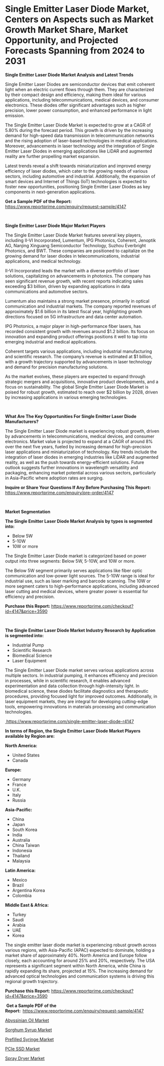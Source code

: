 <p><h1>Single Emitter Laser Diode Market, Centers on Aspects such as Market Growth Market Share, Market Opportunity, and Projected Forecasts Spanning from 2024 to 2031</h1></p><p><strong>Single Emitter Laser Diode Market Analysis and Latest Trends</strong></p>
<p><p>Single Emitter Laser Diodes are semiconductor devices that emit coherent light when an electric current flows through them. They are characterized by their compact design and efficiency, making them ideal for various applications, including telecommunications, medical devices, and consumer electronics. These diodes offer significant advantages such as higher precision, lower power consumption, and enhanced performance in light emission.</p><p>The Single Emitter Laser Diode Market is expected to grow at a CAGR of 5.80% during the forecast period. This growth is driven by the increasing demand for high-speed data transmission in telecommunication networks and the rising adoption of laser-based technologies in medical applications. Moreover, advancements in laser technology and the integration of Single Emitter Laser Diodes in emerging applications like LiDAR and augmented reality are further propelling market expansion.</p><p>Latest trends reveal a shift towards miniaturization and improved energy efficiency of laser diodes, which cater to the growing needs of various sectors, including automotive and industrial. Additionally, the expansion of smart devices and Internet of Things (IoT) technologies is expected to foster new opportunities, positioning Single Emitter Laser Diodes as key components in next-generation applications.</p></p>
<p><strong>Get a Sample PDF of the Report:&nbsp;</strong> <a href="https://www.reportprime.com/enquiry/request-sample/4147">https://www.reportprime.com/enquiry/request-sample/4147</a></p>
<p>&nbsp;</p>
<p><strong>Single Emitter Laser Diode Major Market Players</strong></p>
<p><p>The Single Emitter Laser Diode Market features several key players, including II-VI Incorporated, Lumentum, IPG Photonics, Coherent, Jenoptik AG, Nanjing Xinguang Semiconductor Technology, Suzhou Everbright Photonics, and BWT. These companies are positioned to capitalize on the growing demand for laser diodes in telecommunications, industrial applications, and medical technology.</p><p>II-VI Incorporated leads the market with a diverse portfolio of laser solutions, capitalizing on advancements in photonics. The company has seen significant revenue growth, with recent reports indicating sales exceeding $3 billion, driven by expanding applications in data communications and automotive sectors.</p><p>Lumentum also maintains a strong market presence, primarily in optical communication and industrial markets. The company reported revenues of approximately $1.6 billion in its latest fiscal year, highlighting growth directions focused on 5G infrastructure and data center automation.</p><p>IPG Photonics, a major player in high-performance fiber lasers, has recorded consistent growth with revenues around $1.2 billion. Its focus on innovation and expanding product offerings positions it well to tap into emerging industrial and medical applications.</p><p>Coherent targets various applications, including industrial manufacturing and scientific research. The company’s revenue is estimated at $1 billion, with a growth trajectory supported by advancements in laser technology and demand for precision manufacturing solutions.</p><p>As the market evolves, these players are expected to expand through strategic mergers and acquisitions, innovative product developments, and a focus on sustainability. The global Single Emitter Laser Diode Market is poised for robust growth, estimated to reach over $2 billion by 2028, driven by increasing applications in various emerging technologies.</p></p>
<p>&nbsp;</p>
<p><strong>What Are The Key Opportunities For Single Emitter Laser Diode Manufacturers?</strong></p>
<p><p>The Single Emitter Laser Diode market is experiencing robust growth, driven by advancements in telecommunications, medical devices, and consumer electronics. Market value is projected to expand at a CAGR of around 8% over the next five years, fueled by increasing demand for high-precision laser applications and miniaturization of technology. Key trends include the integration of laser diodes in emerging industries like LiDAR and augmented reality, as well as the push towards energy-efficient solutions. Future outlook suggests further innovations in wavelength versatility and packaging, enhancing market potential across various sectors, particularly in Asia-Pacific where adoption rates are surging.</p></p>
<p><strong>Inquire or Share Your Questions If Any Before Purchasing This Report:</strong> <a href="https://www.reportprime.com/enquiry/pre-order/4147">https://www.reportprime.com/enquiry/pre-order/4147</a></p>
<p>&nbsp;</p>
<p><strong>Market Segmentation</strong></p>
<p><strong>The Single Emitter Laser Diode Market Analysis by types is segmented into:</strong></p>
<p><ul><li>Below 5W</li><li>5-10W</li><li>10W or more</li></ul></p>
<p><p>The Single Emitter Laser Diode market is categorized based on power output into three segments: Below 5W, 5-10W, and 10W or more. </p><p>The Below 5W segment primarily serves applications like fiber optic communication and low-power light sources. The 5-10W range is ideal for industrial use, such as laser marking and barcode scanning. The 10W or more segment caters to high-performance applications, including advanced laser cutting and medical devices, where greater power is essential for efficiency and precision.</p></p>
<p><strong>Purchase this Report:&nbsp;</strong><a href="https://www.reportprime.com/checkout?id=4147&price=3590">https://www.reportprime.com/checkout?id=4147&price=3590</a></p>
<p>&nbsp;</p>
<p><strong>The Single Emitter Laser Diode Market Industry Research by Application is segmented into:</strong></p>
<p><ul><li>Industrial Pump</li><li>Scientific Research</li><li>Biomedical Science</li><li>Laser Equipment</li></ul></p>
<p><p>The Single Emitter Laser Diode market serves various applications across multiple sectors. In industrial pumping, it enhances efficiency and precision in processes, while in scientific research, it enables advanced experimentation and data collection through high-intensity light. In biomedical science, these diodes facilitate diagnostics and therapeutic procedures, providing focused light for improved outcomes. Additionally, in laser equipment markets, they are integral for developing cutting-edge tools, empowering innovations in materials processing and communication technologies.</p></p>
<p><a href="https://www.reportprime.com/single-emitter-laser-diode-r4147">&nbsp;https://www.reportprime.com/single-emitter-laser-diode-r4147</a></p>
<p><strong>In terms of Region, the Single Emitter Laser Diode Market Players available by Region are:</strong></p>
<p>
    <p> <strong> North America: </strong>
        <ul>
            <li>United States</li>
            <li>Canada</li>
        </ul>
        </p> 
    <p> <strong> Europe: </strong>
        <ul>
            <li>Germany</li>
            <li>France</li>
            <li>U.K.</li>
            <li>Italy</li>
            <li>Russia</li>
        </ul>
        </p> 
    <p> <strong> Asia-Pacific: </strong>
        <ul>
            <li>China</li>
            <li>Japan</li>
            <li>South Korea</li>
            <li>India</li>
            <li>Australia</li>
            <li>China Taiwan</li>
            <li>Indonesia</li>
            <li>Thailand</li>
            <li>Malaysia</li>
        </ul>
        </p> 
    <p> <strong> Latin America: </strong>
        <ul>
            <li>Mexico</li>
            <li>Brazil</li>
            <li>Argentina Korea</li>
            <li>Colombia</li>
        </ul>
        </p> 
    <p> <strong> Middle East & Africa: </strong>
        <ul>
            <li>Turkey</li>
            <li>Saudi</li>
            <li>Arabia</li>
            <li>UAE</li>
            <li>Korea</li>
        </ul>
    </p>
    </p>
<p><p>The single emitter laser diode market is experiencing robust growth across various regions, with Asia-Pacific (APAC) expected to dominate, holding a market share of approximately 40%. North America and Europe follow closely, each accounting for around 25% and 20%, respectively. The USA represents a significant segment within North America, while China is rapidly expanding its share, projected at 15%. The increasing demand for advanced optical technologies and communication systems is driving this regional growth trajectory.</p></p>
<p><strong>Purchase this Report: </strong><a href="https://www.reportprime.com/checkout?id=4147&price=3590">https://www.reportprime.com/checkout?id=4147&price=3590</a></p>
<p>&nbsp;<strong>Get a Sample PDF of the Report:&nbsp;&nbsp;</strong><a href="https://www.reportprime.com/enquiry/request-sample/4147">https://www.reportprime.com/enquiry/request-sample/4147</a></p>
<p><strong></strong></p>
<p><p><a href="https://issuu.com/reportprime-2/docs/abyssinian-oil-market-size-2030.ppt_be250937912885">Abyssinian Oil Market</a></p><p><a href="https://issuu.com/reportprime-2/docs/sorghum-syrup-market-size-2030.pptx_859e26ac0810aa">Sorghum Syrup Market</a></p><p><a href="https://www.linkedin.com/pulse/prefilled-syringe-market-trends-analysis-opportunities-vs1ie?trackingId=Jl434z2YTym2C3ZM3g6k8A%3D%3D">Prefilled Syringe Market</a></p><p><a href="https://www.linkedin.com/pulse/pcie-ssd-market-outlook-complete-industry-analysis-2024-2031-jlr5e?trackingId=GE6Ht2n2TTGqn9TNcX%2Bcgw%3D%3D">PCIe SSD Market</a></p><p><a href="https://www.linkedin.com/pulse/spray-dryer-market-global-regional-analysis-focus-region-country-level-ur0re?trackingId=HLotR5EjTXah5%2FMdDZ%2FL8w%3D%3D">Spray Dryer Market</a></p></p>